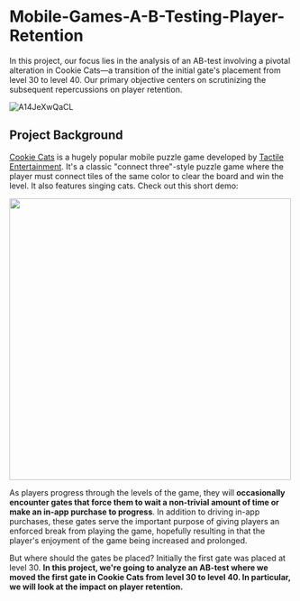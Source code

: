 # Mobile-Games-A-B-Testing-Player-Retention
In this project, our focus lies in the analysis of an AB-test involving a pivotal alteration in Cookie Cats—a transition of the initial gate's placement from level 30 to level 40. Our primary objective centers on scrutinizing the subsequent repercussions on player retention.


![A14JeXwQaCL](https://github.com/lightbluening/Mobile-Games-A-B-Testing-Player-Retention/assets/93415125/87aebf10-b4a1-48e4-8a5a-0fef0bad72f5)


## Project Background <a name= '1'></a>
<p><a href="https://www.facebook.com/cookiecatsgame">Cookie Cats</a> is a hugely popular mobile puzzle game developed by <a href="http://tactile.dk">Tactile Entertainment</a>. It's a classic "connect three"-style puzzle game where the player must connect tiles of the same color to clear the board and win the level. It also features singing cats. Check out this short demo:</p>
<p><a href="https://youtu.be/GaP5f0jVTWE"><img src="https://s3.amazonaws.com/assets.datacamp.com/production/project_184/img/cookie_cats_video.jpeg" style="width: 500px"></a></p>
<p>As players progress through the levels of the game, they will <strong>occasionally encounter gates that force them to wait a non-trivial amount of time or make an in-app purchase to progress</strong>. In addition to driving in-app purchases, these gates serve the important purpose of giving players an enforced break from playing the game, hopefully resulting in that the player's enjoyment of the game being increased and prolonged.<p>But where should the gates be placed? Initially the first gate was placed at level 30. <strong>In this project, we're going to analyze an AB-test where we moved the first gate in Cookie Cats from level 30 to level 40. In particular, we will look at the impact on player retention.</strong> </p>
<p><img src="https://s3.amazonaws.com/assets.datacamp.com/production/project_184/img/cc_gates.png" alt=""></p>


